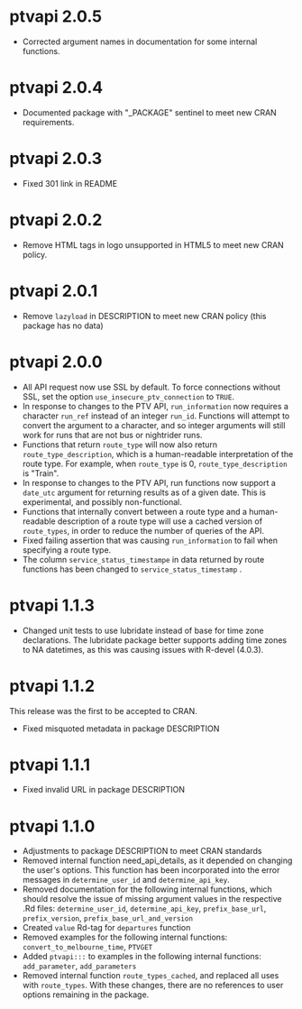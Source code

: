 # ptvapi 2.0.5

* Corrected argument names in documentation for some internal functions.

# ptvapi 2.0.4

* Documented package with "_PACKAGE" sentinel to meet new CRAN requirements.

# ptvapi 2.0.3

* Fixed 301 link in README

# ptvapi 2.0.2

* Remove HTML tags in logo unsupported in HTML5 to meet new CRAN policy.

# ptvapi 2.0.1

* Remove `lazyload` in DESCRIPTION to meet new CRAN policy (this package has no data)

# ptvapi 2.0.0

* All API request now use SSL by default. To force connections without SSL, set the option `use_insecure_ptv_connection` to `TRUE`.
* In response to changes to the PTV API, `run_information` now requires a character `run_ref` instead of an integer `run_id`. Functions will attempt to convert the argument to a character, and so integer arguments will still work for runs that are not bus or nightrider runs.
* Functions that return `route_type` will now also return `route_type_description`, which is a human-readable interpretation of the route type. For example, when `route_type` is 0, `route_type_description` is "Train".
* In response to changes to the PTV API, run functions now support a `date_utc` argument for returning results as of a given date. This is experimental, and possibly non-functional.
* Functions that internally convert between a route type and a human-readable description of a route type will use a cached version of `route_types`, in order to reduce the number of queries of the API.
* Fixed failing assertion that was causing `run_information` to fail when specifying a route type.
* The column `service_status_timestampe` in data returned by route functions has been changed to `service_status_timestamp` .

# ptvapi 1.1.3

* Changed unit tests to use lubridate instead of base for time zone declarations. The lubridate package better supports adding time zones to NA datetimes, as this was causing issues with R-devel (4.0.3).

# ptvapi 1.1.2

This release was the first to be accepted to CRAN.

* Fixed misquoted metadata in package DESCRIPTION

# ptvapi 1.1.1

* Fixed invalid URL in package DESCRIPTION

# ptvapi 1.1.0

* Adjustments to package DESCRIPTION to meet CRAN standards
* Removed internal function need_api_details, as it depended on changing the user's options. This function has been incorporated into the error messages in `determine_user_id` and `determine_api_key`.
* Removed documentation for the following internal functions, which should resolve the issue of missing argument values in the respective .Rd files: `determine_user_id`, `determine_api_key`, `prefix_base_url`, `prefix_version`, `prefix_base_url_and_version`
* Created `value` Rd-tag for `departures` function
* Removed examples for the following internal functions: `convert_to_melbourne_time`, `PTVGET` 
* Added `ptvapi:::` to examples in the following internal functions: `add_parameter`, `add_parameters`
* Removed internal function `route_types_cached`, and replaced all uses with `route_types`. With these changes, there are no references to user options remaining in the package.
